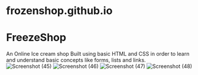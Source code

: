 # frozenshop.github.io
# FreezeShop
An Online Ice cream shop 
Built using basic HTML and CSS in order to learn and understand basic concepts like forms, lists and links.
![Screenshot (45)](https://user-images.githubusercontent.com/96685742/193319339-9512af28-7905-40fa-9d7f-a755efb83bde.png)
![Screenshot (46)](https://user-images.githubusercontent.com/96685742/193319360-7d66b8ba-97c6-46a7-bcb3-23880ab6d766.png)
![Screenshot (47)](https://user-images.githubusercontent.com/96685742/193319378-10f6e6d1-e395-4f4a-815b-ee35af217cda.png)
![Screenshot (48)](https://user-images.githubusercontent.com/96685742/193319211-62e44453-5547-487f-8245-dd3a00949fdd.png)
